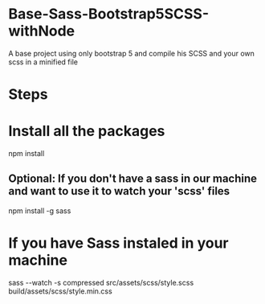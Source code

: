 # Base-Sass-Bootstrap5SCSS-withNode
A base project using only bootstrap 5 and compile his SCSS and your own scss in a minified file

# Steps
# Install all the packages
npm install

## Optional: If you don't have a sass in our machine and want to use it to watch your 'scss' files
npm install -g sass

# If you have Sass instaled in your machine
sass --watch -s compressed src/assets/scss/style.scss build/assets/scss/style.min.css
